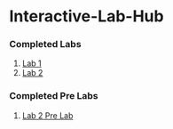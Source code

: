 # Interactive-Lab-Hub

### Completed Labs 

1. [Lab 1](https://github.com/sandraebirim/IDD-Fa18-Lab1/blob/master/README.md)
2. [Lab 2](https://github.com/sandraebirim/IDD-Fa19-Lab2/blob/master/README.md)


### Completed Pre Labs 
1. [Lab 2 Pre Lab](https://github.com/sandraebirim/PreLab-2)
